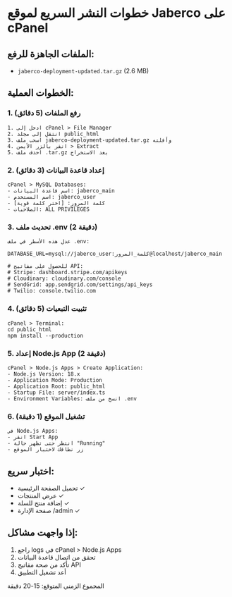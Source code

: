 # خطوات النشر السريع لموقع Jaberco على cPanel

## الملفات الجاهزة للرفع:
- `jaberco-deployment-updated.tar.gz` (2.6 MB)

## الخطوات العملية:

### 1. رفع الملفات (5 دقائق)
```
1. ادخل إلى cPanel > File Manager
2. انتقل إلى مجلد public_html 
3. اسحب ملف jaberco-deployment-updated.tar.gz وأفلته
4. انقر بالزر الأيمن > Extract
5. احذف ملف .tar.gz بعد الاستخراج
```

### 2. إعداد قاعدة البيانات (3 دقائق)
```
cPanel > MySQL Databases:
- اسم قاعدة البيانات: jaberco_main
- اسم المستخدم: jaberco_user  
- كلمة المرور: [اختر كلمة قوية]
- الصلاحيات: ALL PRIVILEGES
```

### 3. تحديث ملف .env (2 دقيقة)
```
عدل هذه الأسطر في ملف .env:

DATABASE_URL=mysql://jaberco_user:كلمة_المرور@localhost/jaberco_main

# للحصول على مفاتيح API:
# Stripe: dashboard.stripe.com/apikeys
# Cloudinary: cloudinary.com/console  
# SendGrid: app.sendgrid.com/settings/api_keys
# Twilio: console.twilio.com
```

### 4. تثبيت التبعيات (5 دقائق)
```
cPanel > Terminal:
cd public_html
npm install --production
```

### 5. إعداد Node.js App (2 دقيقة)
```
cPanel > Node.js Apps > Create Application:
- Node.js Version: 18.x
- Application Mode: Production  
- Application Root: public_html
- Startup File: server/index.ts
- Environment Variables: انسخ من ملف .env
```

### 6. تشغيل الموقع (1 دقيقة)
```
في Node.js Apps:
- انقر Start App
- انتظر حتى تظهر حالة "Running"
- زر نطاقك لاختبار الموقع
```

## اختبار سريع:
- تحميل الصفحة الرئيسية ✓
- عرض المنتجات ✓  
- إضافة منتج للسلة ✓
- صفحة الإدارة /admin ✓

## إذا واجهت مشاكل:
1. راجع logs في cPanel > Node.js Apps
2. تحقق من اتصال قاعدة البيانات  
3. تأكد من صحة مفاتيح API
4. أعد تشغيل التطبيق

المجموع الزمني المتوقع: 15-20 دقيقة